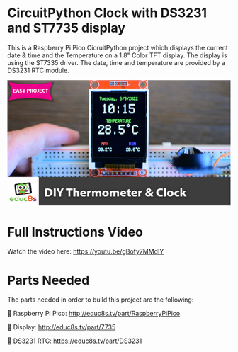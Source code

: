 # CircuitPython Clock with DS3231 and ST7735 display
This is a Raspberry Pi Pico CicruitPython project which displays the current date & time and the Temperature on a 1.8" Color TFT display. The display is using the ST7335 driver. The date, time and temperature are provided by a DS3231 RTC module.

<p align="center">
  <img src="preview.jpg" alt="Final Result" width="640">
</p>

# Full Instructions Video

Watch the video here: https://youtu.be/gBofy7MMdIY

# Parts Needed

The parts needed in order to build this project are the following:


🛒  Raspberry Pi Pico: http://educ8s.tv/part/RaspberryPiPico

🛒  Display: http://educ8s.tv/part/7735

🛒  DS3231 RTC: https://educ8s.tv/part/DS3231
